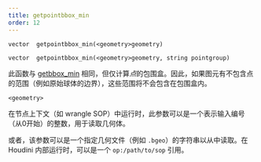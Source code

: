 ```yaml
---
title: getpointbbox_min
order: 12
---
```

`vector  getpointbbox_min(<geometry>geometry)`

`vector  getpointbbox_min(<geometry>geometry, string pointgroup)`

此函数与 [getbbox_min](getbbox_min.html "返回几何体的包围盒最小值") 相同，但仅计算*点*的包围盒。因此，如果图元有不包含点的范围（例如原始球体的边界），这些范围将不会包含在包围盒内。

`<geometry>`

在节点上下文（如 wrangle SOP）中运行时，此参数可以是一个表示输入编号（从0开始）的整数，用于读取几何体。

或者，该参数可以是一个指定几何文件（例如 `.bgeo`）的字符串以从中读取。在 Houdini 内部运行时，可以是一个 `op:/path/to/sop` 引用。
